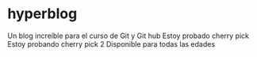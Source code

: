 # hyperblog
Un blog increíble para el curso de Git y Git hub
Estoy probado cherry pick
Estoy probando cherry pick 2
Disponible para todas las edades
